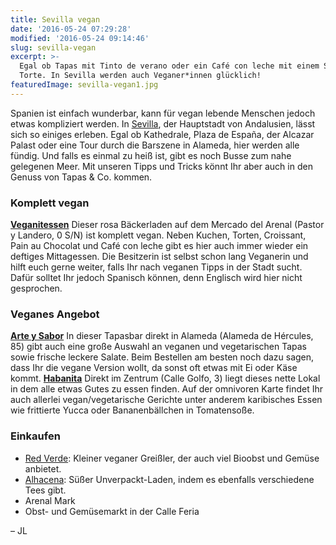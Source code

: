 ```yaml
---
title: Sevilla vegan
date: '2016-05-24 07:29:28'
modified: '2016-05-24 09:14:46'
slug: sevilla-vegan
excerpt: >-
  Egal ob Tapas mit Tinto de verano oder ein Café con leche mit einem Stück
  Torte. In Sevilla werden auch Veganer*innen glücklich!
featuredImage: sevilla-vegan1.jpg
---
```


Spanien ist einfach wunderbar, kann für vegan lebende Menschen jedoch etwas kompliziert werden. In [Sevilla](http://www.sevillaonline.es/deutsch/sevilla/), der Hauptstadt von Andalusien, lässt sich so einiges erleben. Egal ob Kathedrale, Plaza de España, der Alcazar Palast oder eine Tour durch die Barszene in Alameda, hier werden alle fündig. Und falls es einmal zu heiß ist, gibt es noch Busse zum nahe gelegenen Meer. Mit unseren Tipps und Tricks könnt Ihr aber auch in den Genuss von Tapas & Co. kommen.

### Komplett vegan

**[Veganitessen](http://www.veganitessen.es/)** [<!-- Image removed (no copyright): veganitessen1-640x288.jpg -->](https://www.veganblatt.com/i/veganitessen1.jpg) Dieser rosa Bäckerladen auf dem Mercado del Arenal (Pastor y Landero, 0 S/N) ist komplett vegan. Neben Kuchen, Torten, Croissant, Pain au Chocolat und Café con leche gibt es hier auch immer wieder ein deftiges Mittagessen. Die Besitzerin ist selbst schon lang Veganerin und hilft euch gerne weiter, falls Ihr nach veganen Tipps in der Stadt sucht. Dafür solltet Ihr jedoch Spanisch können, denn Englisch wird hier nicht gesprochen.

### Veganes Angebot

**[Arte y Sabor](http://www.arteysabor.es/)** In dieser Tapasbar direkt in Alameda (Alameda de Hércules, 85) gibt auch eine große Auswahl an veganen und vegetarischen Tapas sowie frische leckere Salate. Beim Bestellen am besten noch dazu sagen, dass Ihr die vegane Version wollt, da sonst oft etwas mit Ei oder Käse kommt. **[Habanita](http://habanita.es/habanita/)** Direkt im Zentrum (Calle Golfo, 3) liegt dieses nette Lokal in dem alle etwas Gutes zu essen finden. Auf der omnivoren Karte findet Ihr auch allerlei vegan/vegetarische Gerichte unter anderem karibisches Essen wie frittierte Yucca oder Bananenbällchen in Tomatensoße.

### Einkaufen

*   [Red Verde](https://www.facebook.com/RedVerdeSevilla): Kleiner veganer Greißler, der auch viel Bioobst und Gemüse anbietet.
*   [Alhacena](http://www.alhacenagranel.com/): Süßer Unverpackt-Laden, indem es ebenfalls verschiedene Tees gibt.
*   Arenal Mark
*   Obst- und Gemüsemarkt in der Calle Feria

– JL [<!-- Image removed (no copyright): sevilla-vegan-impressionen1-640x400.jpg -->](https://www.veganblatt.com/i/sevilla-vegan-impressionen1.jpg)
